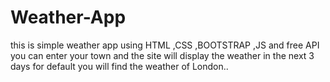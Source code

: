 # Weather-App
this is simple weather app using HTML ,CSS ,BOOTSTRAP ,JS and free API you can enter your town and the site will display the weather in the next 3 days for default you will find the weather of London..
